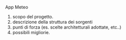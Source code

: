 App Meteo

1. scopo del progetto.
2. descrizione della struttura dei sorgenti
3. punti di forza (es. scelte architetturali adottate, etc..)
4.  possibili migliorie.
